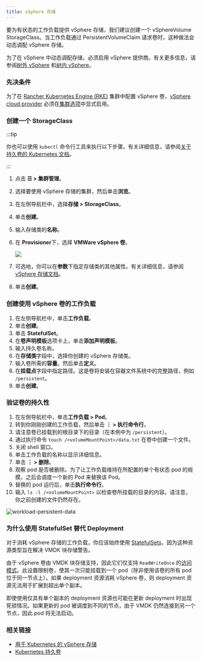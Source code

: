 ```yaml
---
title: vSphere 存储
---
```


要为有状态的工作负载提供 vSphere 存储，我们建议创建一个 vSphereVolume StorageClass。当工作负载通过 PersistentVolumeClaim 请求卷时，这种做法会动态调配 vSphere 存储。

为了在 vSphere 中动态调配存储，必须启用 vSphere 提供商。有关更多信息，请参阅[树外 vSphere](../../../new-user-guides/kubernetes-clusters-in-rancher-setup/set-up-cloud-providers/configure-out-of-tree-vsphere.md) 和[树内 vSphere](../../../new-user-guides/kubernetes-clusters-in-rancher-setup/set-up-cloud-providers/configure-in-tree-vsphere.md)。


### 先决条件

为了在 [Rancher Kubernetes Engine (RKE)](../../../../pages-for-subheaders/launch-kubernetes-with-rancher.md) 集群中配置 vSphere 卷，[vSphere cloud provider](https://rancher.com/docs/rke/latest/en/config-options/cloud-providers/vsphere) 必须在[集群选项](../../../../reference-guides/cluster-configuration/rancher-server-configuration/rke1-cluster-configuration.md)中显式启用。

### 创建一个 StorageClass

:::tip

你也可以使用 `kubectl` 命令行工具来执行以下步骤。有关详细信息，请参阅[关于持久卷的 Kubernetes 文档](https://kubernetes.io/docs/concepts/storage/persistent-volumes/)。

:::

1. 点击 **☰ > 集群管理**。
1. 选择要使用 vSphere 存储的集群，然后单击**浏览**。
1. 在左侧导航栏中，选择**存储 > StorageClass**。
1. 单击**创建**。
3. 输入存储类的**名称**。
4. 在 **Provisioner**下，选择 **VMWare vSphere 卷**。

   ![](/img/vsphere-storage-class.png)

5. 可选地，你可以在**参数**下指定存储类的其他属性。有关详细信息，请参阅 [vSphere 存储文档](https://github.com/vmware-archive/vsphere-storage-for-kubernetes/blob/master/documentation/storageclass.md)。
5. 单击**创建**。

### 创建使用 vSphere 卷的工作负载

1. 在左侧导航栏中，单击**工作负载**。
1. 单击**创建**。
1. 单击 **StatefulSet**。
1. 在**卷声明模板**选项卡上，单击**添加声明模板**。
1. 输入持久卷名称。
1. 在**存储类**字段中，选择你创建的 vSphere 存储类。
6. 输入卷所需的**容量**。然后单击**定义**。
7. 在**挂载点**字段中指定路径。这是卷将安装在容器文件系统中的完整路径，例如 `/persistent`。
8. 单击**创建**。

### 验证卷的持久性

1. 在左侧导航栏中，单击**工作负载 > Pod**。
1. 转到你刚刚创建的工作负载，然后单击 **⋮ > 执行命令行**。
2. 请注意卷已挂载到的根目录下的目录（在本例中为 `/persistent`）。
3. 通过执行命令 `touch /<volumeMountPoint>/data.txt` 在卷中创建一个文件。
4. 关闭 shell 窗口。
5. 单击工作负载的名称以显示详细信息。
7. 单击 **⋮ > 删除**。
8. 观察 pod 是否被删除。为了让工作负载维持在所配置的单个有状态 pod 的规模，之后会调度一个新的 Pod 来替换该 Pod。
9. 替换的 pod 运行后，单击**执行命令行**。
10. 输入 `ls -l /<volumeMountPoint>` 以检查卷所挂载的目录的内容。请注意，你之前创建的文件仍然存在。

   ![workload-persistent-data](/img/workload-persistent-data.png)

### 为什么使用 StatefulSet 替代 Deployment

对于消耗 vSphere 存储的工作负载，你应该始终使用 [StatefulSets](https://kubernetes.io/docs/concepts/workloads/controllers/statefulset/)，因为这种资源类型旨在解决 VMDK 块存储警告。

由于 vSphere 卷由 VMDK 块存储支持，因此它们仅支持 `ReadWriteOnce` 的[访问模式](https://kubernetes.io/docs/concepts/storage/persistent-volumes/#persistentvolumeclaims)。此设置限制卷，使其一次只能挂载到一个 pod（除非使用该卷的所有 pod 位于同一节点上）。如果 deployment 资源消耗 vSphere 卷，则 deployment 资源无法用于扩展到超出单个副本。

即使使用仅具有单个副本的 deployment 资源也可能在更新 deployment 时出现死锁情况。如果更新的 pod 被调度到不同的节点，由于 VMDK 仍然连接到另一个节点，因此 pod 将无法启动。

### 相关链接

- [用于 Kubernetes 的 vSphere 存储](https://github.com/vmware-archive/vsphere-storage-for-kubernetes/tree/master/documentation)
- [Kubernetes 持久卷](https://kubernetes.io/docs/concepts/storage/persistent-volumes/)
